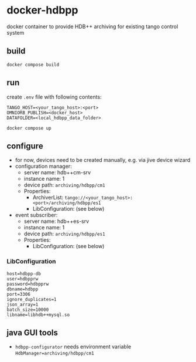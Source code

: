 # docker-hdbpp
docker container to provide HDB++ archiving for existing tango control system


## build

`docker compose build`

## run

create `.env` file with following contents:

```
TANGO_HOST=<your_tango_host>:<port>
OMNIORB_PUBLISH=<docker_host>
DATAFOLDER=<local_hdbpp_data_folder>
```

`docker compose up`


## configure

* for now, devices need to be created manually, e.g. via jive device wizard
* configuration manager:
  * server name: hdb++cm-srv
  * instance name: 1
  * device path: `archiving/hdbpp/cm1`
  * Properties:
    * ArchiverList: `tango://<your_tango_host>:<port>/archiving/hdbpp/es1`
    * LibConfiguration: (see below)
 * event subscriber:
   * server name: hdb++es-srv
   * instance name: 1
   * device path: `archiving/hdbpp/es1`
   * Properties:
     * LibConfiguration: (see below)

### LibConfiguration

```
host=hdbpp-db
user=hdbpprw
password=hdbpprw
dbname=hdbpp
port=3306
ignore_duplicates=1
json_array=1
batch_size=10000
libname=libhdb++mysql.so
```

## java GUI tools

* `hdbpp-configurator` needs environment variable `HdbManager=archiving/hdbpp/cm1`


